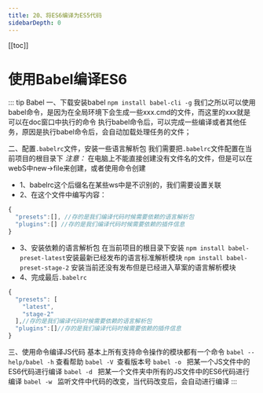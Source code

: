 ```yaml
---
title: 20、将ES6编译为ES5代码
sidebarDepth: 0
---
```

[[toc]]

# 使用Babel编译ES6
::: tip Babel
一、下载安装babel
`npm install babel-cli -g`
我们之所以可以使用babel命令，是因为在全局环境下会生成一些xxx.cmd的文件，而这里的xxx就是可以在doc窗口中执行的命令
执行babel命令后，可以完成一些编译或者其他任务，原因是执行babel命令后，会自动加载处理任务的文件；

二、配置`.babelrc`文件，安装一些语言解析包
我们需要把`.babelrc`文件配置在当前项目的根目录下
*注意：* 在电脑上不能直接创建没有文件名的文件，但是可以在webS中new->file来创建，或者使用命令创建
- 1、babelrc这个后缀名在某些ws中是不识别的，我们需要设置关联
- 2、在这个文件中编写内容：
```js
{
  "presets":[], //存的是我们编译代码时候需要依赖的语言解析包
  "plugins":[] //存的是我们编译代码时候需要依赖的插件信息
}
```
- 3、安装依赖的语言解析包
在当前项目的根目录下安装
`npm install babel-preset-latest`安装最新已经发布的语言标准解析模块
`npm install babel-preset-stage-2` 安装当前还没有发布但是已经进入草案的语言解析模块
- 4、完成最后`.babelrc`
```js
{
  "presets": [
    "latest",
    "stage-2"
  ],//存的是我们编译代码时候需要依赖的语言解析包
  "plugins":[]//存的是我们编译代码时候需要依赖的插件信息
}
```
三、使用命令编译JS代码
基本上所有支持命令操作的模块都有一个命令
`babel --help/babel -h` 查看帮助
`babel -V `查看版本号
`babel -o ` 把某一个JS文件中的ES6代码进行编译
`babel -d ` 把某一个文件夹中所有的JS文件中的ES6代码进行编译
`babel -w ` 监听文件中代码的改变，当代码改变后，会自动进行编译
:::